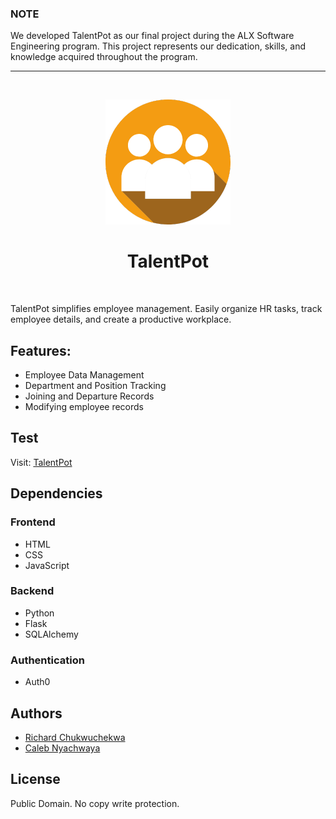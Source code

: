 ### NOTE

We developed TalentPot as our final project during the ALX Software Engineering program. This project represents our dedication, skills, and knowledge acquired throughout the program.

---

<br>
<div align="center">

![TalentPot Logo](/web_flask/static/images/TalentPot%20-%20blog.png)

</div>

<h1 align="center">TalentPot</h1>
<br>

TalentPot simplifies employee management. Easily organize HR tasks, track employee details, and create a productive workplace.

## Features:

- Employee Data Management
- Department and Position Tracking
- Joining and Departure Records
- Modifying employee records

## Test

Visit: [TalentPot](http://www.talentpot.calebcodes.tech/)

## Dependencies

### Frontend

- HTML
- CSS
- JavaScript

### Backend

- Python
- Flask
- SQLAlchemy

### Authentication

- Auth0

## Authors

- [Richard Chukwuchekwa](https://github.com/Chekwasy)
- [Caleb Nyachwaya](https://github.com/CalebNyachwaya)

## License

Public Domain. No copy write protection.

